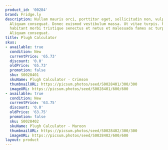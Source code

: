```yaml
---
product_id: '00284'
brand: Fridge.ly
description: Nullam mauris orci, porttitor eget, sollicitudin non, vulputate id, risus.
  Aliquam consequat. Donec euismod vestibulum massa. Ut vitae turpis. Pellentesque
  habitant morbi tristique senectus et netus et malesuada fames ac turpis egestas.
  Aliquam consequat.
title: Plugh Calculator
skus:
- available: true
  condition: New
  currentPrice: '65.73'
  discount: '0.0'
  oldPrice: '65.73'
  promotion: false
  sku: S0028401
  skuName: Plugh Calculator - Crimson
  thumbnailURL: https://picsum.photos/seed/S0028401/300/300
  imageURL: https://picsum.photos/seed/S0028401/600/600
- available: true
  condition: New
  currentPrice: '63.75'
  discount: '0.0'
  oldPrice: '63.75'
  promotion: false
  sku: S0028402
  skuName: Plugh Calculator - Maroon
  thumbnailURL: https://picsum.photos/seed/S0028402/300/300
  imageURL: https://picsum.photos/seed/S0028402/600/600
layout: product
---
```


